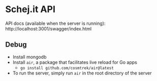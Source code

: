 # Schej.it API
API docs (available when the server is running): http://localhost:3001/swagger/index.html
## Debug
- Install mongodb
- Install `air`, a package that facilitates live reload for Go apps
  - `go install github.com/cosmtrek/air@latest`
- To run the server, simply run `air` in the root directory of the server